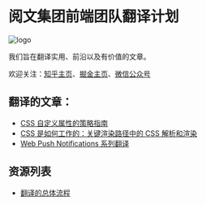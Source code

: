 # 阅文集团前端团队翻译计划

![logo](https://github.com/yued-fe/y-translation/blob/master/images/logo_横版.png)

我们旨在翻译实用、前沿以及有价值的文章。

欢迎关注：[知乎主页](https://www.zhihu.com/org/yue-wen-ji-tuan-qian-duan-tuan-dui)、[掘金主页](https://juejin.im/user/5acb247951882555712ca8ee)、[微信公众号](https://mmbiz.qpic.cn/mmbiz_png/HGCZWzWIk2liaYW08y8icyg7HnticSJboWpVzQXSibhNUWbFtntZynHjrgEtq6NAjVkjNNRe4Cz8CMzLCBbCKtDTew/640?wx_fmt=png)


## 翻译的文章：

- [CSS 自定义属性的策略指南](https://github.com/yued-fe/y-translation/blob/master/todo/A%20Strategy%20Guide%20To%20CSS%20Custom%20Properties.md)
- [CSS 是如何工作的：关键渲染路径中的 CSS 解析和渲染](https://github.com/yued-fe/y-translation/blob/master/todo/how-css-works-parsing-painting-css-in-the-critical-rendering-path.md)
- [Web Push Notifications 系列翻译]()


## 资源列表
- [翻译的总体流程](https://github.com/yued-fe/y-translation/blob/master/doc/翻译的总体流程.md)
